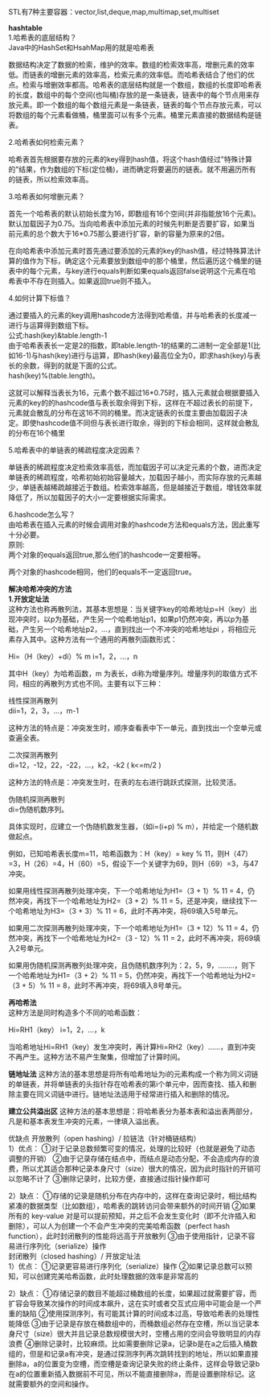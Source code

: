 STL有7种主要容器：vector,list,deque,map,multimap,set,multiset


**hashtable**   
1.哈希表的底层结构？  
Java中的HashSet和HsahMap用的就是哈希表  

数据结构决定了数据的检索，维护的效率。数组的检索效率高，增删元素的效率低。而链表的增删元素的效率高，检索元素的效率低。而哈希表结合了他们的优点。检索与增删效率都高。哈希表的底层结构就是一个数组，数组的长度即哈希表的长度，数组中的每个空间(也叫桶)存放的是一条链表，链表中的每个节点用来存放元素。即一个数组的每个数组元素是一条链表，链表的每个节点存放元素，可以将数组的每个元素看做桶，桶里面可以有多个元素。桶里元素直接的数据结构是链表。  


2.哈希表如何检索元素？  

哈希表首先根据要存放的元素的key得到hash值，将这个hash值经过"特殊计算的"结果，作为数组的下标(定位桶)，进而确定将要遍历的链表。就不用遍历所有的链表，所以检索效率高。  


3.哈希表如何增删元素？  

首先一个哈希表的默认初始长度为16，即数组有16个空间(并非指能放16个元素)。默认加载因子为0.75。当向哈希表中添加元素的时候先判断是否要扩容，如果当前元素的总个数大于16*0.75那么要进行扩容，新的容量为原来的2倍。  

在向哈希表中添加元素时首先通过要添加的元素的key的hash值，经过特殊算法计算的值作为下标，确定这个元素要放到数组中的那个桶里，然后遍历这个桶里的链表中的每个元素，与key进行equals判断如果equals返回false说明这个元素在哈希表中不存在则插入。如果返回true则不插入。  

4.如何计算下标值？  

通过要插入的元素的key调用hashcode方法得到哈希值，并与哈希表的长度减一进行与运算得到数组下标。  
公式:hash(key)&table.length-1  
由于哈希表表长一定是2的指数，即table.length-1的结果的二进制一定全部是1(比如16-1)与hash(key)进行与运算，即hash(key)最高位全为0，即求hash(key)与表长的余数，得到的就是下面的公式。  
hash(key)%(table.length)。  

这就可以解释当表长为16，元素个数不超过16*0.75时，插入元素就会根据要插入元素的key的的hashcode值与表长取余得到下标，这样在不超过表长的前提下，元素就会散乱的分布在这16不同的桶里。而决定链表的长度主要由加载因子决定。即使hashcode值不同但与表长进行取余，得到的下标会相同，这样就会散乱的分布在16个桶里  

5.哈希表中的单链表的稀疏程度决定因素？  

单链表的稀疏程度决定检索效率高低，而加载因子可以决定元素的个数，进而决定单链表的稀疏程度，哈希初始初始容量越大，加载因子越小，而实际存放的元素越少，单链表越稀疏越接近于数组。检索效率越高，但是越接近于数组，增钱效率就降低了，所以加载因子的大小一定要根据实际需求。  

6.hashcode怎么写？  
由哈希表在插入元素的时候会调用对象的hashcode方法和equals方法，因此重写十分必要。  
原则:  
两个对象的equals返回true,那么他们的hashcode一定要相等。  

两个对象的hashcode相同，他们的equals不一定返回true。 

**解决哈希冲突的方法**  
**1.开放定址法**    
这种方法也称再散列法，其基本思想是：当关键字key的哈希地址p=H（key）出现冲突时，以p为基础，产生另一个哈希地址p1，如果p1仍然冲突，再以p为基础，产生另一个哈希地址p2，…，直到找出一个不冲突的哈希地址pi ，将相应元素存入其中。这种方法有一个通用的再散列函数形式：    

Hi=（H（key）+di）% m   i=1，2，…，n    

其中H（key）为哈希函数，m 为表长，di称为增量序列。增量序列的取值方式不同，相应的再散列方式也不同。主要有以下三种：  

线性探测再散列  
dii=1，2，3，…，m-1  

这种方法的特点是：冲突发生时，顺序查看表中下一单元，直到找出一个空单元或查遍全表。  

二次探测再散列  
di=12，-12，22，-22，…，k2，-k2    ( k<=m/2 )  

这种方法的特点是：冲突发生时，在表的左右进行跳跃式探测，比较灵活。  

伪随机探测再散列  
di=伪随机数序列。  

具体实现时，应建立一个伪随机数发生器，（如i=(i+p) % m），并给定一个随机数做起点。  

例如，已知哈希表长度m=11，哈希函数为：H（key）= key  %  11，则H（47）=3，H（26）=4，H（60）=5，假设下一个关键字为69，则H（69）=3，与47冲突。  

如果用线性探测再散列处理冲突，下一个哈希地址为H1=（3 + 1）% 11 = 4，仍然冲突，再找下一个哈希地址为H2=（3 + 2）% 11 = 5，还是冲突，继续找下一个哈希地址为H3=（3 + 3）% 11 = 6，此时不再冲突，将69填入5号单元。  

如果用二次探测再散列处理冲突，下一个哈希地址为H1=（3 + 12）% 11 = 4，仍然冲突，再找下一个哈希地址为H2=（3 - 12）% 11 = 2，此时不再冲突，将69填入2号单元。  

如果用伪随机探测再散列处理冲突，且伪随机数序列为：2，5，9，……..，则下一个哈希地址为H1=（3 + 2）% 11 = 5，仍然冲突，再找下一个哈希地址为H2=（3 + 5）% 11 = 8，此时不再冲突，将69填入8号单元。  

**再哈希法**  
这种方法是同时构造多个不同的哈希函数：  

Hi=RH1（key）  i=1，2，…，k  

当哈希地址Hi=RH1（key）发生冲突时，再计算Hi=RH2（key）……，直到冲突不再产生。这种方法不易产生聚集，但增加了计算时间。  

**链地址法**
这种方法的基本思想是将所有哈希地址为i的元素构成一个称为同义词链的单链表，并将单链表的头指针存在哈希表的第i个单元中，因而查找、插入和删除主要在同义词链中进行。链地址法适用于经常进行插入和删除的情况。  

**建立公共溢出区**
这种方法的基本思想是：将哈希表分为基本表和溢出表两部分，凡是和基本表发生冲突的元素，一律填入溢出表。  

优缺点
开放散列（open hashing）/ 拉链法（针对桶链结构）  
1）优点： ①对于记录总数频繁可变的情况，处理的比较好（也就是避免了动态调整的开销） ②由于记录存储在结点中，而结点是动态分配，不会造成内存的浪费，所以尤其适合那种记录本身尺寸（size）很大的情况，因为此时指针的开销可以忽略不计了 ③删除记录时，比较方便，直接通过指针操作即可  
 
2）缺点： ①存储的记录是随机分布在内存中的，这样在查询记录时，相比结构紧凑的数据类型（比如数组），哈希表的跳转访问会带来额外的时间开销 ②如果所有的 key-value 对是可以提前预知，并之后不会发生变化时（即不允许插入和删除），可以人为创建一个不会产生冲突的完美哈希函数（perfect hash function），此时封闭散列的性能将远高于开放散列 ③由于使用指针，记录不容易进行序列化（serialize）操作  
封闭散列（closed hashing）/ 开放定址法  
1）优点： ①记录更容易进行序列化（serialize）操作 ②如果记录总数可以预知，可以创建完美哈希函数，此时处理数据的效率是非常高的  
 
2）缺点： ①存储记录的数目不能超过桶数组的长度，如果超过就需要扩容，而扩容会导致某次操作的时间成本飙升，这在实时或者交互式应用中可能会是一个严重的缺陷 ②使用探测序列，有可能其计算的时间成本过高，导致哈希表的处理性能降低 ③由于记录是存放在桶数组中的，而桶数组必然存在空槽，所以当记录本身尺寸（size）很大并且记录总数规模很大时，空槽占用的空间会导致明显的内存浪费 ④删除记录时，比较麻烦。比如需要删除记录a，记录b是在a之后插入桶数组的，但是和记录a有冲突，是通过探测序列再次跳转找到的地址，所以如果直接删除a，a的位置变为空槽，而空槽是查询记录失败的终止条件，这样会导致记录b在a的位置重新插入数据前不可见，所以不能直接删除a，而是设置删除标记。这就需要额外的空间和操作。  
